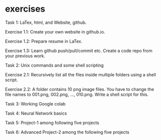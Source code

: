 # exercises

Task 1: LaTex, html, and Website, github.

Exercise 1.1: Create your own website in github.io.

Exercise 1.2: Prepare resume in LaTex.

Exercise 1.3: Learn github push/pull/commit etc. Create a code repo from
your previous work. 





Task 2: Unix commands and some shell scripting

Exercise 2.1: Recursively list all the files inside multiple folders using a shell script. 

Exercise 2.2: A folder contains 10 png image files. You have to change the file names
to 001.png, 002.png, ..., 010.png. Write a shell script for this.



Task 3: Working Google colab

Task 4: Neural Network basics

Task 5: Project-1 among following five projects


Task 6: Advanced Project-2 among the following five projects

